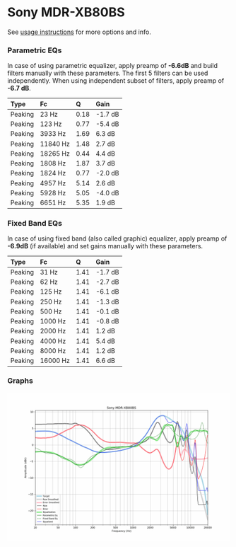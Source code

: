 # Sony MDR-XB80BS
See [usage instructions](https://github.com/jaakkopasanen/AutoEq#usage) for more options and info.

### Parametric EQs
In case of using parametric equalizer, apply preamp of **-6.6dB** and build filters manually
with these parameters. The first 5 filters can be used independently.
When using independent subset of filters, apply preamp of **-6.7 dB**.

| Type    | Fc       |    Q | Gain    |
|:--------|:---------|:-----|:--------|
| Peaking | 23 Hz    | 0.18 | -1.7 dB |
| Peaking | 123 Hz   | 0.77 | -5.4 dB |
| Peaking | 3933 Hz  | 1.69 | 6.3 dB  |
| Peaking | 11840 Hz | 1.48 | 2.7 dB  |
| Peaking | 18265 Hz | 0.44 | 4.4 dB  |
| Peaking | 1808 Hz  | 1.87 | 3.7 dB  |
| Peaking | 1824 Hz  | 0.77 | -2.0 dB |
| Peaking | 4957 Hz  | 5.14 | 2.6 dB  |
| Peaking | 5928 Hz  | 5.05 | -4.0 dB |
| Peaking | 6651 Hz  | 5.35 | 1.9 dB  |

### Fixed Band EQs
In case of using fixed band (also called graphic) equalizer, apply preamp of **-6.9dB**
(if available) and set gains manually with these parameters.

| Type    | Fc       |    Q | Gain    |
|:--------|:---------|:-----|:--------|
| Peaking | 31 Hz    | 1.41 | -1.7 dB |
| Peaking | 62 Hz    | 1.41 | -2.7 dB |
| Peaking | 125 Hz   | 1.41 | -6.1 dB |
| Peaking | 250 Hz   | 1.41 | -1.3 dB |
| Peaking | 500 Hz   | 1.41 | -0.1 dB |
| Peaking | 1000 Hz  | 1.41 | -0.8 dB |
| Peaking | 2000 Hz  | 1.41 | 1.2 dB  |
| Peaking | 4000 Hz  | 1.41 | 5.4 dB  |
| Peaking | 8000 Hz  | 1.41 | 1.2 dB  |
| Peaking | 16000 Hz | 1.41 | 6.6 dB  |

### Graphs
![](./Sony%20MDR-XB80BS.png)